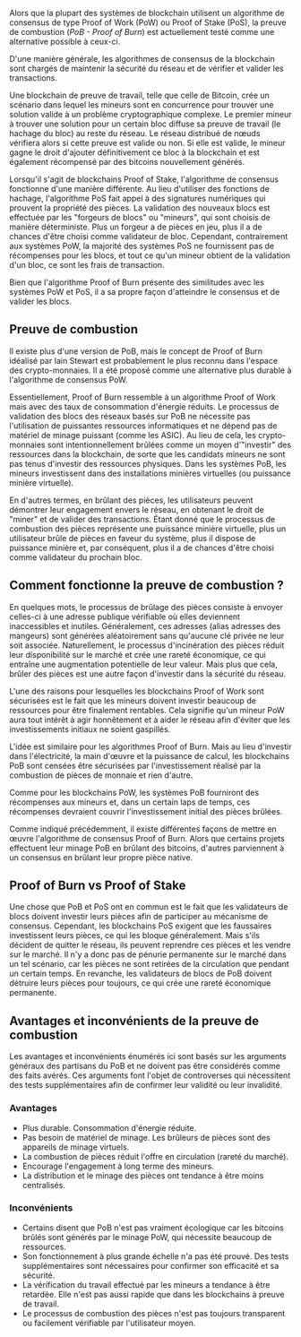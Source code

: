 Alors que la plupart des systèmes de blockchain utilisent un algorithme de consensus de type Proof of Work (PoW) ou Proof of Stake (PoS), la preuve de combustion (*PoB - Proof of Burn*) est actuellement testé comme une alternative possible à ceux-ci.

D'une manière générale, les algorithmes de consensus de la blockchain sont chargés de maintenir la sécurité du réseau et de vérifier et valider les transactions.

Une blockchain de preuve de travail, telle que celle de Bitcoin, crée un scénario dans lequel les mineurs sont en concurrence pour trouver une solution valide à un problème cryptographique complexe. Le premier mineur à trouver une solution pour un certain bloc diffuse sa preuve de travail (le hachage du bloc) au reste du réseau. Le réseau distribué de nœuds vérifiera alors si cette preuve est valide ou non. Si elle est valide, le mineur gagne le droit d'ajouter définitivement ce bloc à la blockchain et est également récompensé par des bitcoins nouvellement générés.

Lorsqu'il s'agit de blockchains Proof of Stake, l'algorithme de consensus fonctionne d'une manière différente. Au lieu d'utiliser des fonctions de hachage, l'algorithme PoS fait appel à des signatures numériques qui prouvent la propriété des pièces. La validation des nouveaux blocs est effectuée par les "forgeurs de blocs" ou "mineurs", qui sont choisis de manière déterministe. Plus un forgeur a de pièces en jeu, plus il a de chances d'être choisi comme validateur de bloc. Cependant, contrairement aux systèmes PoW, la majorité des systèmes PoS ne fournissent pas de récompenses pour les blocs, et tout ce qu'un mineur obtient de la validation d'un bloc, ce sont les frais de transaction.

Bien que l'algorithme Proof of Burn présente des similitudes avec les systèmes PoW et PoS, il a sa propre façon d'atteindre le consensus et de valider les blocs.

## Preuve de combustion

Il existe plus d'une version de PoB, mais le concept de Proof of Burn idéalisé par Iain Stewart est probablement le plus reconnu dans l'espace des crypto-monnaies. Il a été proposé comme une alternative plus durable à l'algorithme de consensus PoW.

Essentiellement, Proof of Burn ressemble à un algorithme Proof of Work mais avec des taux de consommation d'énergie réduits. Le processus de validation des blocs des réseaux basés sur PoB ne nécessite pas l'utilisation de puissantes ressources informatiques et ne dépend pas de matériel de minage puissant (comme les ASIC). Au lieu de cela, les crypto-monnaies sont intentionnellement brûlées comme un moyen d'"investir" des ressources dans la blockchain, de sorte que les candidats mineurs ne sont pas tenus d'investir des ressources physiques. Dans les systèmes PoB, les mineurs investissent dans des installations minières virtuelles (ou puissance minière virtuelle).

En d'autres termes, en brûlant des pièces, les utilisateurs peuvent démontrer leur engagement envers le réseau, en obtenant le droit de "miner" et de valider des transactions. Étant donné que le processus de combustion des pièces représente une puissance minière virtuelle, plus un utilisateur brûle de pièces en faveur du système, plus il dispose de puissance minière et, par conséquent, plus il a de chances d'être choisi comme validateur du prochain bloc.

## Comment fonctionne la preuve de combustion ?

En quelques mots, le processus de brûlage des pièces consiste à envoyer celles-ci à une adresse publique vérifiable où elles deviennent inaccessibles et inutiles. Généralement, ces adresses (alias adresses des mangeurs) sont générées aléatoirement sans qu'aucune clé privée ne leur soit associée. Naturellement, le processus d'incinération des pièces réduit leur disponibilité sur le marché et crée une rareté économique, ce qui entraîne une augmentation potentielle de leur valeur. Mais plus que cela, brûler des pièces est une autre façon d'investir dans la sécurité du réseau.

L'une des raisons pour lesquelles les blockchains Proof of Work sont sécurisées est le fait que les mineurs doivent investir beaucoup de ressources pour être finalement rentables. Cela signifie qu'un mineur PoW aura tout intérêt à agir honnêtement et à aider le réseau afin d'éviter que les investissements initiaux ne soient gaspillés. 

L'idée est similaire pour les algorithmes Proof of Burn. Mais au lieu d'investir dans l'électricité, la main d'œuvre et la puissance de calcul, les blockchains PoB sont censées être sécurisées par l'investissement réalisé par la combustion de pièces de monnaie et rien d'autre.

Comme pour les blockchains PoW, les systèmes PoB fourniront des récompenses aux mineurs et, dans un certain laps de temps, ces récompenses devraient couvrir l'investissement initial des pièces brûlées.

Comme indiqué précédemment, il existe différentes façons de mettre en œuvre l'algorithme de consensus Proof of Burn. Alors que certains projets effectuent leur minage PoB en brûlant des bitcoins, d'autres parviennent à un consensus en brûlant leur propre pièce native.

## Proof of Burn vs Proof of Stake

Une chose que PoB et PoS ont en commun est le fait que les validateurs de blocs doivent investir leurs pièces afin de participer au mécanisme de consensus. Cependant, les blockchains PoS exigent que les faussaires investissent leurs pièces, ce qui les bloque généralement. Mais s'ils décident de quitter le réseau, ils peuvent reprendre ces pièces et les vendre sur le marché. Il n'y a donc pas de pénurie permanente sur le marché dans un tel scénario, car les pièces ne sont retirées de la circulation que pendant un certain temps. En revanche, les validateurs de blocs de PoB doivent détruire leurs pièces pour toujours, ce qui crée une rareté économique permanente.

## Avantages et inconvénients de la preuve de combustion

Les avantages et inconvénients énumérés ici sont basés sur les arguments généraux des partisans du PoB et ne doivent pas être considérés comme des faits avérés. Ces arguments font l'objet de controverses qui nécessitent des tests supplémentaires afin de confirmer leur validité ou leur invalidité.

### Avantages

- Plus durable. Consommation d'énergie réduite. 
- Pas besoin de matériel de minage. Les brûleurs de pièces sont des appareils de minage virtuels.
- La combustion de pièces réduit l'offre en circulation (rareté du marché).
- Encourage l'engagement à long terme des mineurs.
- La distribution et le minage des pièces ont tendance à être moins centralisés.

### Inconvénients

- Certains disent que PoB n'est pas vraiment écologique car les bitcoins brûlés sont générés par le minage PoW, qui nécessite beaucoup de ressources.
- Son fonctionnement à plus grande échelle n'a pas été prouvé. Des tests supplémentaires sont nécessaires pour confirmer son efficacité et sa sécurité.
- La vérification du travail effectué par les mineurs a tendance à être retardée. Elle n'est pas aussi rapide que dans les blockchains à preuve de travail.
- Le processus de combustion des pièces n'est pas toujours transparent ou facilement vérifiable par l'utilisateur moyen.